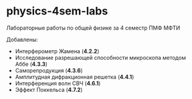 # physics-4sem-labs
Лабораторные работы по общей физике за 4 семестр ПМФ МФТИ  

Добавлены:
  * Интерферометр Жамена (**4.2.2**)
  * Исследование разрешающей способности микроскопа методом Аббе (**4.3.3**)
  * Саморепродукция (**4.3.6**)
  * Амплитудная дифракционная решетка (**4.4.1**)  
  * Интерференция волн СВЧ (**4.6.1**)
  * Эффект Поккельса (**4.7.2**)
